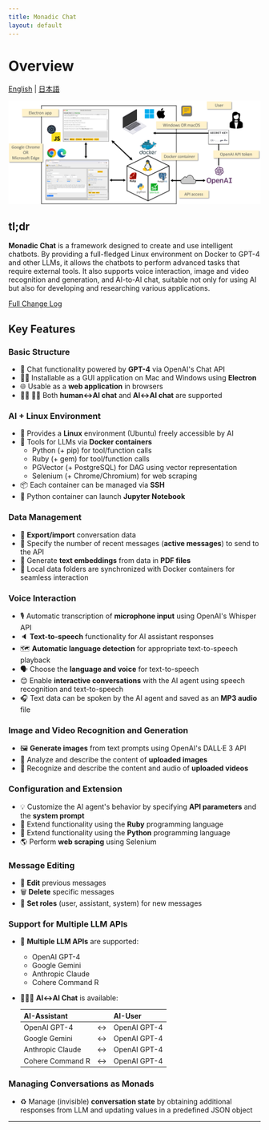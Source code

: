 ```yaml
---
title: Monadic Chat
layout: default
---
```


# Overview

[English](/monadic-chat/overview) |
[日本語](/monadic-chat/overview_ja)

<img src="./assets/images/monadic-chat-architecture.png" width="800px"/>

## tl;dr

**Monadic Chat** is a framework designed to create and use intelligent chatbots. By providing a full-fledged Linux environment on Docker to GPT-4 and other LLMs, it allows the chatbots to perform advanced tasks that require external tools. It also supports voice interaction, image and video recognition and generation, and AI-to-AI chat, suitable not only for using AI but also for developing and researching various applications.

[Full Change Log](https://github.com/yohasebe/monadic-chat/blob/main/CHANGELOG.md)

## Key Features

### Basic Structure

- 🤖 Chat functionality powered by **GPT-4** via OpenAI's Chat API
- 👩‍💻 Installable as a GUI application on Mac and Windows using **Electron**
- 🌐 Usable as a **web application** in browsers
- 👩💬 🤖💬 Both **human↔️AI chat** and **AI↔️AI chat** are supported

### AI + Linux Environment

- 🐧 Provides a **Linux** environment (Ubuntu) freely accessible by AI
- 🐳 Tools for LLMs via **Docker containers**
  - Python (+ pip) for tool/function calls
  - Ruby (+ gem) for tool/function calls
  - PGVector (+ PostgreSQL) for DAG using vector representation
  - Selenium (+ Chrome/Chromium) for web scraping
- 📦 Each container can be managed via **SSH**
- 📓 Python container can launch **Jupyter Notebook**

### Data Management

- 💾 **Export/import** conversation data
- 💬 Specify the number of recent messages (**active messages**) to send to the API
- 🔢 Generate **text embeddings** from data in **PDF files**
- 📂 Local data folders are synchronized with Docker containers for seamless interaction

### Voice Interaction

- 🎙️ Automatic transcription of **microphone input** using OpenAI's Whisper API
- 🔈 **Text-to-speech** functionality for AI assistant responses
- 🗺️ **Automatic language detection** for appropriate text-to-speech playback
- 🗣️ Choose the **language and voice** for text-to-speech
- 😊 Enable **interactive conversations** with the AI agent using speech recognition and text-to-speech
- 🎧 Text data can be spoken by the AI agent and saved as an **MP3 audio** file

### Image and Video Recognition and Generation

- 🖼️ **Generate images** from text prompts using OpenAI's DALL·E 3 API
- 👀 Analyze and describe the content of **uploaded images**
- 🎥 Recognize and describe the content and audio of **uploaded videos**

### Configuration and Extension

- 💡 Customize the AI agent's behavior by specifying **API parameters** and the **system prompt**
- 💎 Extend functionality using the **Ruby** programming language
- 🐍 Extend functionality using the **Python** programming language
- 🌎 Perform **web scraping** using Selenium

### Message Editing

- 📝 **Edit** previous messages
- 🗑️ **Delete** specific messages
- 📜 **Set roles** (user, assistant, system) for new messages

### Support for Multiple LLM APIs

- 👥 **Multiple LLM APIs** are supported:
  - OpenAI GPT-4
  - Google Gemini
  - Anthropic Claude
  - Cohere Command R
- 🤖💬🤖 **AI↔️AI Chat** is available:

   | AI-Assistant     | | AI-User      |
   |:-----------------|-|:-------------| 
   | OpenAI GPT-4     |↔️| OpenAI GPT-4 |
   | Google Gemini    |↔️| OpenAI GPT-4 |
   | Anthropic Claude |↔️| OpenAI GPT-4 |
   | Cohere Command R |↔️| OpenAI GPT-4 |

### Managing Conversations as Monads

- ♻️  Manage (invisible) **conversation state** by obtaining additional responses from LLM and updating values in a predefined JSON object

<script src="https://cdn.jsdelivr.net/npm/jquery@3.5.0/dist/jquery.min.js"></script>
<script src="https://cdn.jsdelivr.net/npm/lightbox2@2.11.3/src/js/lightbox.js"></script>

---

<script>
  function copyToClipBoard(id){
    var copyText =  document.getElementById(id).innerText;
    document.addEventListener('copy', function(e) {
        e.clipboardData.setData('text/plain', copyText);
        e.preventDefault();
      }, true);
    document.execCommand('copy');
    alert('copied');
  }
</script>
